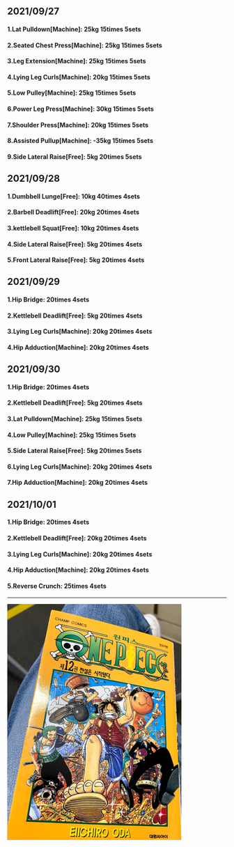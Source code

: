 ## 2021/09/27
#### 1.Lat Pulldown\[Machine\]: 25kg 15times 5sets
#### 2.Seated Chest Press\[Machine\]: 25kg 15times 5sets
#### 3.Leg Extension\[Machine\]: 25kg 15times 5sets
#### 4.Lying Leg Curls\[Machine\]: 20kg 15times 5sets
#### 5.Low Pulley\[Machine\]: 25kg 15times 5sets
#### 6.Power Leg Press\[Machine\]: 30kg 15times 5sets
#### 7.Shoulder Press\[Machine\]: 20kg 15times 5sets
#### 8.Assisted Pullup\[Machine\]: -35kg 15times 5sets
#### 9.Side Lateral Raise\[Free\]: 5kg 20times 5sets

## 2021/09/28
#### 1.Dumbbell Lunge\[Free\]: 10kg 40times 4sets
#### 2.Barbell Deadlift\[Free\]: 20kg 20times 4sets
#### 3.kettlebell Squat\[Free\]: 10kg 20times 4sets
#### 4.Side Lateral Raise\[Free\]: 5kg 20times 4sets
#### 5.Front Lateral Raise\[Free\]: 5kg 20times 4sets

## 2021/09/29
#### 1.Hip Bridge: 20times 4sets
#### 2.Kettlebell Deadlift\[Free\]: 5kg 20times 4sets
#### 3.Lying Leg Curls\[Machine\]: 20kg 20times 4sets
#### 4.Hip Adduction\[Machine\]: 20kg 20times 4sets

## 2021/09/30
#### 1.Hip Bridge: 20times 4sets
#### 2.Kettlebell Deadlift\[Free\]: 5kg 20times 4sets
#### 3.Lat Pulldown\[Machine\]: 25kg 15times 5sets
#### 4.Low Pulley\[Machine\]: 25kg 15times 5sets
#### 5.Side Lateral Raise\[Free\]: 5kg 20times 5sets
#### 6.Lying Leg Curls\[Machine\]: 20kg 20times 4sets
#### 7.Hip Adduction\[Machine\]: 20kg 20times 4sets

## 2021/10/01
#### 1.Hip Bridge: 20times 4sets
#### 2.Kettlebell Deadlift\[Free\]: 20kg 20times 4sets
#### 3.Lying Leg Curls\[Machine\]: 20kg 20times 4sets
#### 4.Hip Adduction\[Machine\]: 20kg 20times 4sets
#### 5.Reverse Crunch: 25times 4sets

---
<img src='./_resources/__012.png' width='400px' />
